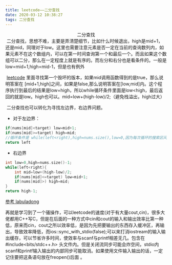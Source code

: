 ```yaml
---
title: leetcode——二分查找
date: 2020-03-12 10:38:27
tags: 二分查找
---
```



<center>二分查找</center>
​	二分查找，思想不难，主要是弄清楚细节，比如什么时候退出，high是mid+1，还是mid，同理对于low。这里也需要注意元素是否一定在当前的查询数列内，如果元素不在这个数组内，可以在第一时间查询第一个和最后一个。而且如果这个数组可以二分，那么在一定程度上就是有序的。而左分和右分也是看条件的。一般是low=mid+1,high=mid-1，但是也有例外

​	[leetcode](https://leetcode.com/problems/first-bad-version) 里面寻找第一个毁坏的版本，如果mid调用函数得到的是true，那么说明答案在 [mid+1,high]之间，如果是false,那么说明答案在[low,mid]内。这个程序执行到最后的结果是low=high，所以while循环条件里面是low<high，最后返回的就是low。high也可以。mid=low+(high-low)/2;（避免栈溢出，high过大）

​	二分查找也可以转化为寻找左边界，右边界问题。

- 对于左边界：

```c++
if(nums[mid]<target) low=mid+1;
if(nums[mid]>=target) high=mid;
//循环条件是 while(left<right),high=nums.size(),low=0,因为每次循环的搜索区间是[low,high),终止条件是left==right
return left
```

- 右边界

```c++
int low=0,high=nums.size()-1;
while(left<right){
	int mid=low+(high-low)/2;
    if(nums[mid]<=target) low=mid+1;
    if(nums[mid]>) high=mid;
}
return high-1;
```

[参考 labuladong](https://labuladong.gitbook.io/algo/suan-fa-si-wei-xi-lie) 

再就是学习到了一个骚操作，可以leetcode的速度(对于有大量cout,cin)，很多大佬都用C++写C，但是在后面的一种方式中cin和cout的输入和输出效率比第一种低，原来而cin，cout之所以效率低，是因为先把要输出的东西存入缓冲区，再输出，导致效率降低，而ios::sync_with_stdio(false);可以来打消iostream的输入输出缓存，可以节省许多时间，使效率与scanf与printf相差无几。包含在 \#include<bits/stdc++.h> 头文件内。但是关闭流同步可能会炸空间，stdio内scanf和printf输入输出的内部同步可能取消。如果使用文件输入输出的话，一定记住要把这条语句放在freopen()后面 。

​	

